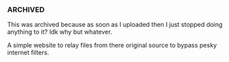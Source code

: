 ### ARCHIVED
This was archived because as soon as I uploaded then I just stopped doing anything to it? Idk why but whatever.

A simple website to relay files from there original source to bypass pesky internet filters.
